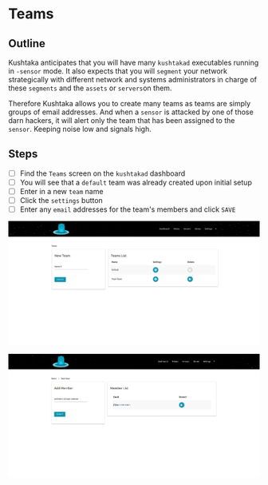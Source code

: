 # Teams

## Outline

Kushtaka anticipates that you will have many `kushtakad` executables running in `-sensor` mode. It also expects that you will `segment` your network strategically with different network and systems administrators in charge of these `segments` and the `assets` or `servers`on them.  
  
Therefore Kushtaka allows you to create many teams as teams are simply groups of email addresses. And when a `sensor` is attacked by one of those darn hackers, it will alert only the team that has been assigned to the `sensor`. Keeping noise low and signals high.

## Steps

* [ ] Find the `Teams` screen on the `kushtakad` dashboard
* [ ] You will see that a `default` team was already created upon initial setup 
* [ ] Enter in a new `team` name
* [ ] Click the `settings` button
* [ ] Enter any `email` addresses for the team's members and click `SAVE`

![enter a new team name and click create](../.gitbook/assets/teams.png)

![enter an email address and click submit](../.gitbook/assets/team_rawr.png)


